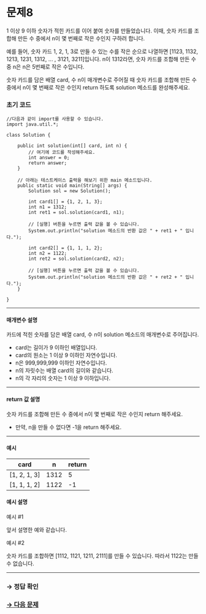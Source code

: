 # 문제8

1 이상 9 이하 숫자가 적힌 카드를 이어 붙여 숫자를 만들었습니다. 이때, 숫자 카드를 조합해 만든 수 중에서 n이 몇 번째로 작은 수인지 구하려 합니다.

예를 들어, 숫자 카드 1, 2, 1, 3로 만들 수 있는 수를 작은 순으로 나열하면 [1123, 1132, 1213, 1231, 1312, ... , 3121, 3211]입니다. n이 1312라면, 숫자 카드를 조합해 만든 수 중 n은 n은 5번째로 작은 수입니다.

숫자 카드를 담은 배열 card, 수 n이 매개변수로 주어질 때 숫자 카드를 조합해 만든 수 중에서 n이 몇 번째로 작은 수인지 return 하도록 solution 메소드를 완성해주세요.

### 초기 코드

```
//다음과 같이 import를 사용할 수 있습니다.
import java.util.*;

class Solution {

	public int solution(int[] card, int n) {
	    // 여기에 코드를 작성해주세요.
	    int answer = 0;
	    return answer;
	}
	
	// 아래는 테스트케이스 출력을 해보기 위한 main 메소드입니다.
	public static void main(String[] args) {
	    Solution sol = new Solution();
	    
	    int card1[] = {1, 2, 1, 3};
	    int n1 = 1312;
	    int ret1 = sol.solution(card1, n1);
	
	    // [실행] 버튼을 누르면 출력 값을 볼 수 있습니다.
	    System.out.println("solution 메소드의 반환 값은 " + ret1 + " 입니다.");
	
	    int card2[] = {1, 1, 1, 2};
	    int n2 = 1122;
	    int ret2 = sol.solution(card2, n2);
	    
	    // [실행] 버튼을 누르면 출력 값을 볼 수 있습니다.
	    System.out.println("solution 메소드의 반환 값은 " + ret2 + " 입니다.");
	} 
 
}
```

---

#### 매개변수 설명

카드에 적힌 숫자를 담은 배열 card, 수 n이 solution 메소드의 매개변수로 주어집니다.

* card는 길이가 9 이하인 배열입니다.
* card의 원소는 1 이상 9 이하인 자연수입니다.
* n은 999,999,999 이하인 자연수입니다.
* n의 자릿수는 배열 card의 길이와 같습니다.
* n의 각 자리의 숫자는 1 이상 9 이하입니다.

---

#### return 값 설명

숫자 카드를 조합해 만든 수 중에서 n이 몇 번째로 작은 수인지 return 해주세요.

* 만약, n을 만들 수 없다면 -1을 return 해주세요.

---

#### 예시

| card | n | return |
|----|----|----|
| [1, 2, 1, 3] | 1312 | 5 |
| [1, 1, 1, 2] | 1122 | -1 |

#### 예시 설명

예시 #1

앞서 설명한 예와 같습니다.

예시 #2

숫자 카드를 조합하면 [1112, 1121, 1211, 2111]를 만들 수 있습니다. 따라서 1122는 만들 수 없습니다.

---

### → 정답 확인

### [→ 다음 문제](../no_09/ "COS Pro 1급 Java 4차 9번 문제")
